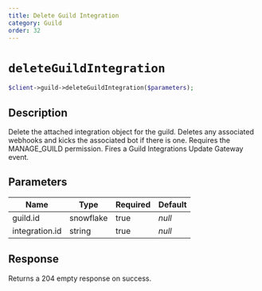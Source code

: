 ```yaml
---
title: Delete Guild Integration
category: Guild
order: 32
---
```


# `deleteGuildIntegration`

```php
$client->guild->deleteGuildIntegration($parameters);
```

## Description

Delete the attached integration object for the guild. Deletes any associated webhooks and kicks the associated bot if there is one. Requires the MANAGE_GUILD permission.  Fires a Guild Integrations Update Gateway event.

## Parameters


Name | Type | Required | Default
--- | --- | --- | ---
guild.id | snowflake | true | *null*
integration.id | string | true | *null*

## Response

Returns a 204 empty response on success.

